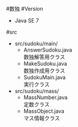 #数独
#Version
* Java SE 7

#src
* src/sudoku/main/
    * AnswerSudoku.java  
      数独解答用クラス
    * MakeSudoku.java  
      数独作成用クラス
    * SudokuMain.java  
      実行クラス
* src/sudoku/mass/
    * MassNumber.java  
      定数クラス
    * MassObject.java  
      マス情報クラス
